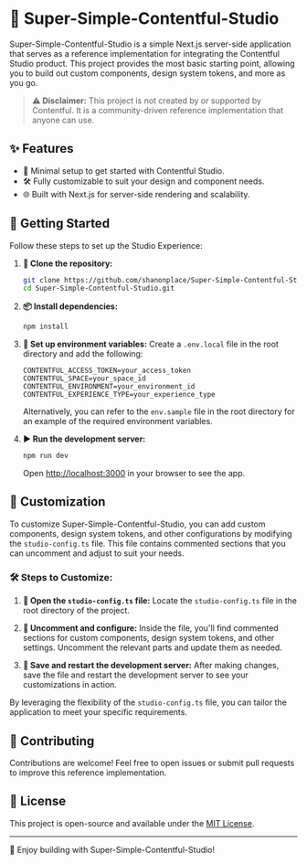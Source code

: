 # 🎨 Super-Simple-Contentful-Studio

Super-Simple-Contentful-Studio is a simple Next.js server-side application that serves as a reference implementation for integrating the Contentful Studio product. This project provides the most basic starting point, allowing you to build out custom components, design system tokens, and more as you go.

> **⚠️ Disclaimer:** This project is not created by or supported by Contentful. It is a community-driven reference implementation that anyone can use.

## ✨ Features

- 🚀 Minimal setup to get started with Contentful Studio.
- 🛠️ Fully customizable to suit your design and component needs.
- 🌐 Built with Next.js for server-side rendering and scalability.

## 🏁 Getting Started

Follow these steps to set up the Studio Experience:

1.  **📂 Clone the repository:**

    ```bash
    git clone https://github.com/shanonplace/Super-Simple-Contentful-Studio.git
    cd Super-Simple-Contentful-Studio.git
    ```

2.  **📦 Install dependencies:**

    ```bash
    npm install
    ```

3.  **🔑 Set up environment variables:**
    Create a `.env.local` file in the root directory and add the following:

    ```env
    CONTENTFUL_ACCESS_TOKEN=your_access_token
    CONTENTFUL_SPACE=your_space_id
    CONTENTFUL_ENVIRONMENT=your_environment_id
    CONTENTFUL_EXPERIENCE_TYPE=your_experience_type
    ```

    Alternatively, you can refer to the `env.sample` file in the root directory for an example of the required environment variables.

4.  **▶️ Run the development server:**
    ```bash
    npm run dev
    ```
    Open [http://localhost:3000](http://localhost:3000) in your browser to see the app.

## 🎨 Customization

To customize Super-Simple-Contentful-Studio, you can add custom components, design system tokens, and other configurations by modifying the `studio-config.ts` file. This file contains commented sections that you can uncomment and adjust to suit your needs.

### 🛠️ Steps to Customize:

1. **📝 Open the `studio-config.ts` file:**
   Locate the `studio-config.ts` file in the root directory of the project.

2. **🔧 Uncomment and configure:**
   Inside the file, you'll find commented sections for custom components, design system tokens, and other settings. Uncomment the relevant parts and update them as needed.

3. **💾 Save and restart the development server:**
   After making changes, save the file and restart the development server to see your customizations in action.

By leveraging the flexibility of the `studio-config.ts` file, you can tailor the application to meet your specific requirements.

## 🤝 Contributing

Contributions are welcome! Feel free to open issues or submit pull requests to improve this reference implementation.

## 📜 License

This project is open-source and available under the [MIT License](LICENSE).

---

🎉 Enjoy building with Super-Simple-Contentful-Studio!
